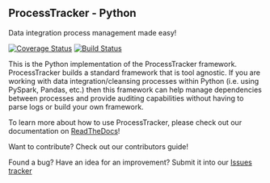 ProcessTracker - Python
-----------------------
Data integration process management made easy!

[![Coverage Status](https://coveralls.io/repos/github/OpenDataAlex/process_tracker_python/badge.svg?branch=master)](https://coveralls.io/github/OpenDataAlex/process_tracker_python?branch=master)
[![Build Status](https://travis-ci.org/OpenDataAlex/process_tracker_python.svg?branch=master)](https://travis-ci.org/OpenDataAlex/process_tracker_python)

This is the Python implementation of the ProcessTracker framework.  ProcessTracker builds a standard framework that is
tool agnostic.  If you are working with data integration/cleansing processes within Python (i.e. using PySpark, Pandas, etc.)
then this framework can help manage dependencies between processes and provide auditing capabilities without having to
parse logs or build your own framework.

To learn more about how to use ProcessTracker, please check out our documentation on [ReadTheDocs][1]!

Want to contribute?  Check out our contributors guide!

Found a bug?  Have an idea for an improvement?  Submit it into our [Issues tracker][2]

[1]: https://readthedocs.org/projects/process_tracking/
[2]: https://github.com/OpenDataAlex/process_tracker_python/issues